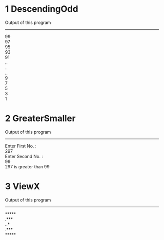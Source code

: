 # 1 DescendingOdd
Output of this program
__________________________

99<br>97<br>95<br>93<br>91<br>..<br>..<br>..<br>9<br>7<br>5<br>3<br>1<br>

# 2 GreaterSmaller
Output of this program
__________________________

Enter First No. :<br>
297<br>
Enter Second No. :<br>
99<br>
297 is greater than 99<br>

# 3 ViewX
Output of this program
__________________________

<p>
*****<br/>
.***<br/>
..*<br/>
.***<br/>
*****
<p/>
